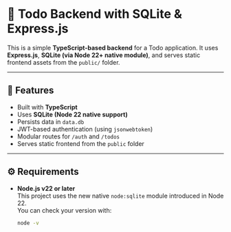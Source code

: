 # 📝 Todo Backend with SQLite & Express.js

This is a simple **TypeScript-based backend** for a Todo application. It uses **Express.js**, **SQLite (via Node 22+ native module)**, and serves static frontend assets from the `public/` folder.

---

## 🚀 Features

- Built with **TypeScript**
- Uses **SQLite (Node 22 native support)**
- Persists data in `data.db`
- JWT-based authentication (using `jsonwebtoken`)
- Modular routes for `/auth` and `/todos`
- Serves static frontend from the `public` folder

---

## ⚙️ Requirements

- **Node.js v22 or later**  
  This project uses the new native `node:sqlite` module introduced in Node 22.  
  You can check your version with:

  ```bash
  node -v
